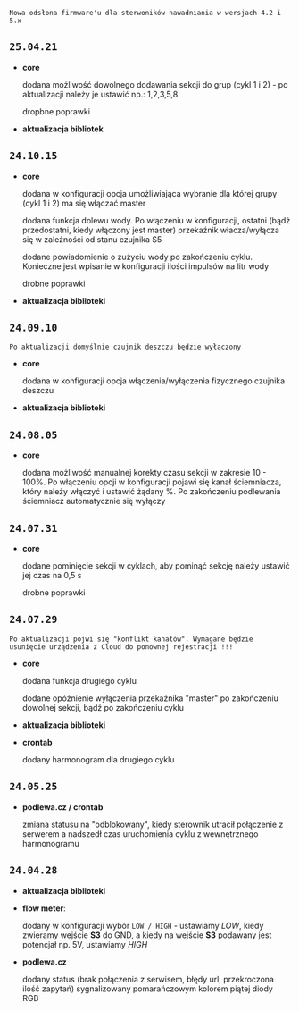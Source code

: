 `Nowa odsłona firmware'u dla sterwoników nawadniania w wersjach 4.2 i 5.x`

## `25.04.21`

- **core**

  dodana możliwość dowolnego dodawania sekcji do grup (cykl 1 i 2) - po aktualizacji należy je ustawić np.: 1,2,3,5,8
  
  dropbne poprawki
  
- **aktualizacja bibliotek**

## `24.10.15`

- **core**

  dodana w konfiguracji opcja umożliwiająca wybranie dla której grupy (cykl 1 i 2) ma się włączać master
  
  dodana funkcja dolewu wody. Po włączeniu w konfiguracji, ostatni (bądż przedostatni, kiedy włączony jest master) przekaźnik włacza/wyłącza się w zależności od stanu czujnika S5
  
  dodane powiadomienie o zużyciu wody po zakończeniu cyklu. Konieczne jest wpisanie w konfiguracji ilości impulsów na litr wody
  
  drobne poprawki
  
- **aktualizacja biblioteki**

## `24.09.10`

```
Po aktualizacji domyślnie czujnik deszczu będzie wyłączony
```

- **core**

  dodana w konfiguracji opcja włączenia/wyłączenia fizycznego czujnika deszczu
  
- **aktualizacja biblioteki**

## `24.08.05`

- **core**

  dodana możliwość manualnej korekty czasu sekcji w zakresie 10 - 100%. Po włączeniu opcji w konfiguracji pojawi się kanał ściemniacza, który należy włączyć i ustawić żądany %. Po zakończeniu podlewania ściemniacz automatycznie się wyłączy

## `24.07.31`

- **core**

  dodane pominięcie sekcji w cyklach, aby pominąć sekcję należy ustawić jej czas na 0,5 s
  
  drobne poprawki

## `24.07.29`

```
Po aktualizacji pojwi się "konflikt kanałów". Wymagane będzie usunięcie urządzenia z Cloud do ponownej rejestracji !!!
```

- **core**

  dodana funkcja drugiego cyklu

  dodane opóźnienie wyłączenia przekaźnika "master" po zakończeniu dowolnej sekcji, bądź po zakończeniu cyklu

- **aktualizacja biblioteki**

- **crontab**

  dodany harmonogram dla drugiego cyklu

## `24.05.25`

- **podlewa.cz / crontab**

  zmiana statusu na "odblokowany", kiedy sterownik utracił połączenie z serwerem a nadszedł czas uruchomienia cyklu z wewnętrznego harmonogramu

## `24.04.28`

- **aktualizacja biblioteki**

- **flow meter**:

  dodany w konfiguracji wybór `LOW / HIGH` - ustawiamy *LOW*, kiedy zwieramy wejście **S3** do GND, a kiedy na wejście **S3** podawany jest potencjał np. 5V, ustawiamy *HIGH*

- **podlewa.cz**

  dodany status (brak połączenia z serwisem, błędy url, przekroczona ilość zapytań) sygnalizowany pomarańczowym kolorem piątej diody RGB
